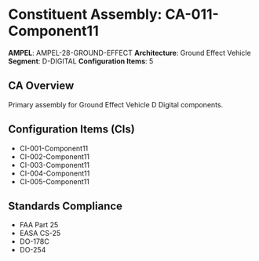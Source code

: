 # Constituent Assembly: CA-011-Component11

**AMPEL**: AMPEL-28-GROUND-EFFECT
**Architecture**: Ground Effect Vehicle
**Segment**: D-DIGITAL
**Configuration Items**: 5

## CA Overview
Primary assembly for Ground Effect Vehicle D Digital components.

## Configuration Items (CIs)
- CI-001-Component11
- CI-002-Component11
- CI-003-Component11
- CI-004-Component11
- CI-005-Component11

## Standards Compliance
- FAA Part 25
- EASA CS-25
- DO-178C
- DO-254
